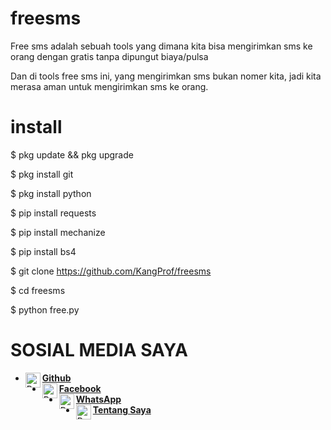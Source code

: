 # freesms
Free sms adalah sebuah tools yang dimana kita bisa mengirimkan sms ke orang dengan gratis tanpa dipungut biaya/pulsa

Dan di tools free sms ini, yang mengirimkan sms bukan nomer kita, jadi kita merasa aman untuk mengirimkan sms ke orang.

# install

$ pkg update && pkg upgrade

$ pkg install git

$ pkg install python

$ pip install requests

$ pip install mechanize

$ pip install bs4

$ git clone https://github.com/KangProf/freesms

$ cd freesms

$ python free.py

# SOSIAL MEDIA SAYA

* [<img alt="ProfAcc Github" align="left" width="24px" src="https://cdn.jsdelivr.net/npm/simple-icons@v3/icons/github.svg" /><b>Github</b>](https://github.com/KangProf/)<br>
* [<img alt="ProfAcc Facebook" align="left" width="24px" src="https://cdn.jsdelivr.net/npm/simple-icons@v3/icons/facebook.svg" /><b>Facebook</b>](https://www.facebook.com/MauApaNJING)<br>
* [<img alt="ProfAcc Whatsapp" align="left" width="24px" src="https://cdn.jsdelivr.net/npm/simple-icons@v3/icons/whatsapp.svg" /><b>WhatsApp</b>](https://wa.me/6281326977165?text=Asalamualaikum+Mas)<br> 
* [<img alt="ProfAcc Tentang Saya" align="left" width="24px" src="https://cdn.jsdelivr.net/npm/simple-icons@v3/icons/blogger.svg" /><b>Tentang Saya</b>](https://tutorkhusus.000webhostapp.com)<br>

